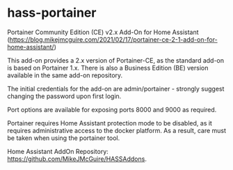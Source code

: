 # hass-portainer
Portainer Community Edition (CE) v2.x Add-On for Home Assistant (https://blog.mikejmcguire.com/2021/02/17/portainer-ce-2-1-add-on-for-home-assistant/)

This add-on provides a 2.x version of Portainer-CE, as the standard add-on is based on Portainer 1.x. There is also a Business Edition (BE) version available in the same add-on repository.

The initial credentials for the add-on are admin/portainer - strongly suggest changing the password upon first login.

Port options are available for exposing ports 8000 and 9000 as required.

Portainer requires Home Assistant protection mode to be disabled, as it requires administrative access to the docker platform. As a result, care must be taken when using the portainer tool.

Home Assistant AddOn Repository: https://github.com/MikeJMcGuire/HASSAddons.

